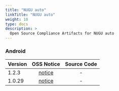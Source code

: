 ```yaml
---
title: "NUGU auto"
linkTitle: "NUGU auto"
weight: 10
type: docs
description: >
  Open Source Compliance Artifacts for NUGU auto
---
```


### Android

| Version | OSS Notice | Source Code |
|---|:---:|:---:|
| 1.2.3 | [notice](https://opensource.sktelecom.com/compliance_artifacts/nugu_auto/android/1.2.3/NUGUAuto_android_1.2.3_OSS_Notice.html)  | - |
| 1.0.29 | [notice](https://opensource.sktelecom.com/compliance_artifacts/nugu_auto/android/1.0.29/NUGUAuto_android_1.0.29_OSS_Notice.html)  | - |